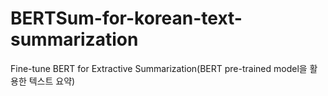 # BERTSum-for-korean-text-summarization
Fine-tune BERT for Extractive Summarization(BERT pre-trained model을 활용한 텍스트 요약)
